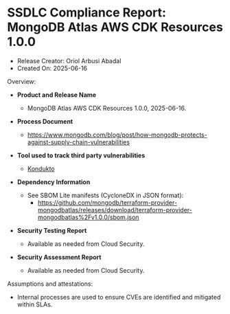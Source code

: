 SSDLC Compliance Report: MongoDB Atlas AWS CDK Resources 1.0.0
=================================================================

- Release Creator: Oriol Arbusi Abadal
- Created On:       2025-06-16

Overview:

- **Product and Release Name**
  - MongoDB Atlas AWS CDK Resources 1.0.0, 2025-06-16.

- **Process Document**
  - https://www.mongodb.com/blog/post/how-mongodb-protects-against-supply-chain-vulnerabilities

- **Tool used to track third party vulnerabilities**
  - [Kondukto](https://arcticglow.kondukto.io/)

- **Dependency Information**
  - See SBOM Lite manifests (CycloneDX in JSON format):
      - https://github.com/mongodb/terraform-provider-mongodbatlas/releases/download/terraform-provider-mongodbatlas%2Fv1.0.0/sbom.json

- **Security Testing Report**
  - Available as needed from Cloud Security.

- **Security Assessment Report**
  - Available as needed from Cloud Security.

Assumptions and attestations:

- Internal processes are used to ensure CVEs are identified and mitigated within SLAs.
